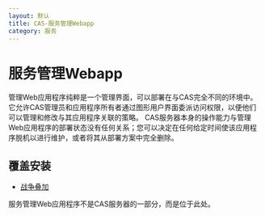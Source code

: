 ```yaml
---
layout: 默认
title: CAS-服务管理Webapp
category: 服务
---
```


# 服务管理Webapp

管理Web应用程序纯粹是一个管理界面，可以部署在与CAS完全不同的环境中。 它允许CAS管理员和应用程序所有者通过图形用户界面委派访问权限，以便他们可以管理和修改与其应用程序关联的策略。 CAS服务器本身的操作能力与管理Web应用程序的部署状态没有任何关系；您可以决定在任何给定时间使该应用程序脱机以进行维护，或者将其从部署方案中完全删除。

## 覆盖安装

- [战争叠加](https://github.com/apereo/cas-management-overlay)

服务管理Web应用程序不是CAS服务器的一部分，而是位于此处</a>。</p>
